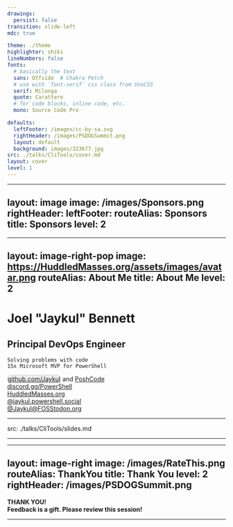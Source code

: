 ```yaml
---
drawings:
  persist: false
transition: slide-left
mdc: true

theme: ./theme
highlighter: shiki
lineNumbers: false
fonts:
  # basically the text
  sans: Offside  # Chakra Petch
  # use with `font-serif` css class from UnoCSS
  serif: Milonga
  quote: Carattere
  # for code blocks, inline code, etc.
  mono: Source Code Pro

defaults:
  leftFooter: /images/cc-by-sa.svg
  rightHeader: /images/PSDOGSummit.png
  layout: default
  background: images/323677.jpg
src: ./talks/CliTools/cover.md
layout: cover
level: 1
---
```

<!-- The content should come from cover.md -->
---
layout: image
image: /images/Sponsors.png
rightHeader:
leftFooter:
routeAlias: Sponsors
title: Sponsors
level: 2
---
<!-- The sponsors slide has no content -->
---
layout: image-right-pop
image: https://HuddledMasses.org/assets/images/avatar.png
routeAlias: About Me
title: About Me
level: 2
---

# Joel "Jaykul" Bennett

## Principal DevOps Engineer

``` text
Solving problems with code
15x Microsoft MVP for PowerShell
```

  <div class="absolute bottom-16 left-16">
    <a href="https://github.com/Jaykul"><logos-github-icon style="background: #eee; border: 1px solid #ccc; border-radius: 1em" /> github.com/Jaykul</a> and <a href="https://github.com/PoshCode">PoshCode</a><br/>
    <a href="https://discord.gg/PowerShell"><logos-discord-icon /> discord.gg/PowerShell</a><br/>
    <a href="https://HuddledMasses.org"><emojione-statue-of-liberty /> HuddledMasses.org</a><br/>
    <a href="https://bsky.app/profile/jaykul.powershell.sociall"><logos-bluesky />@jaykul.powershell.social</a><br/>
    <a href="https://fosstodon.org/@Jaykul"><logos-mastodon-icon /> @Jaykul@FOSStodon.org</a><br/>
  </div>

<!--

For those of you who came to this talk despite not knowing me, thank you, and let me introduce myself.

I'm Joel Bennett, and I'm from western New York by way of the grasslands of Guanacaste, Costa Rica. I have been "Jaykul" (J. Cool) online since the 1990s, and I'm currently a Principal DevOps Engineer at loanDepot! I've been solving problems with code since the last century, and I've been recognized as a Microsoft MVP for PowerShell fifteen times in a row now. I am an open source developer, and I coordinate the official PowerShell support chat and virtual user group, so you can find me on GitHub, Discord, BlueSky, Mastodon, etc. I'm always happy to chat about PowerShell, DevOps, GitOps.

-->

---
src: ./talks/CliTools/slides.md

---
---
layout: image-right
image: /images/RateThis.png
routeAlias: ThankYou
title: Thank You
level: 2
rightHeader: /images/PSDOGSummit.png
---

<div class="text-blend text-7xl" style="font-weight:700;" >
THANK YOU!
</div>
<div class="text-6xl top-20 relative" style="font-weight:700;" >
Feedback is a gift. Please review this session!
</div>

<!-- TODO: Make a layout where this image and the header/foooter images can all show up -->

---